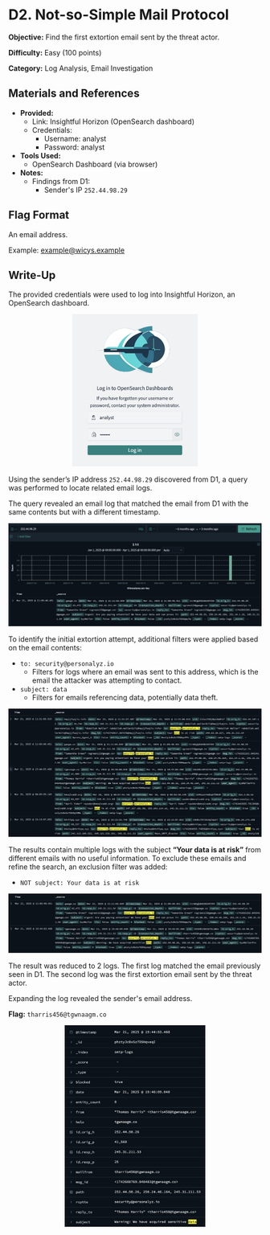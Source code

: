 # D2. Not-so-Simple Mail Protocol
**Objective:** Find the first extortion email sent by the threat actor.

**Difficulty:** Easy (100 points)

**Category:** Log Analysis, Email Investigation

## Materials and References
- **Provided:**
    - Link: Insightful Horizon (OpenSearch dashboard)
    - Credentials:
        - Username: analyst
        - Password: analyst
- **Tools Used:**
    - OpenSearch Dashboard (via browser)
- **Notes:**
    - Findings from D1: 
        - Sender's IP `252.44.98.29`

## Flag Format
An email address.

Example: example@wicys.example

## Write-Up

The provided credentials were used to log into Insightful Horizon, an OpenSearch dashboard.

<p align="center">
  <img src="./images/D2_01.png" alt="Dashboard login" width="250"/>
</p>

Using the sender’s IP address `252.44.98.29` discovered from D1, a query was performed to locate related email logs.

The query revealed an email log that matched the email from D1 with the same contents but with a different timestamp.

![IP query](./images/D2_02.png)

To identify the initial extortion attempt, additional filters were applied based on the email contents:
- `to: security@personalyz.io`
    - Filters for logs where an email was sent to this address, which is the email the attacker was attempting to contact.
- `subject: data`
    - Filters for emails referencing data, potentially data theft.

![backtrace query](./images/D2_03.png)

The results contain multiple logs with the subject **“Your data is at risk”** from different emails with no useful information. To exclude these emails and refine the search, an exclusion filter was added:
- `NOT subject: Your data is at risk`

![further filtering](./images/D2_04.png)

The result was reduced to 2 logs. The first log matched the email previously seen in D1. The second log was the first extortion email sent by the threat actor.

Expanding the log revealed the sender's email address.

**Flag:** `tharris456@tgwnaagm.co`

<p align="center">
  <img src="./images/D2_05.png" alt="first extortion email log" width="280"/>
</p>